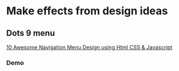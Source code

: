# Make effects from design ideas

## Dots 9 menu

[10 Awesome Navigation Menu Design using Html CSS & Javascript](https://youtu.be/Cwufw253s0s?t=37)
### Demo
[](./images/ezgif-2-2ce4cd3daa.gif)
